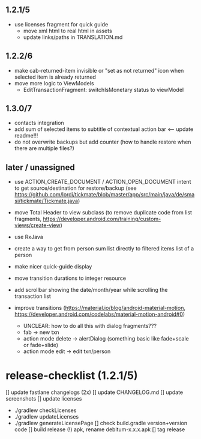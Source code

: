 ## 1.2.1/5
- use licenses fragment for quick guide
  - move xml html to real html in assets
  - update links/paths in TRANSLATION.md

## 1.2.2/6
- make cab-returned-item invisible or "set as not returned" icon when selected item is already returned
- move more logic to ViewModels
  - EditTransactionFragment: switchIsMonetary status to viewModel
  
## 1.3.0/7
- contacts integration
- add sum of selected items to subtitle of contextual action bar <-- update readme!!!
- do not overwrite backups but add counter (how to handle restore when there are multiple files?)

## later / unassigned
- use ACTION_CREATE_DOCUMENT / ACTION_OPEN_DOCUMENT intent to get source/destination for restore/backup (see https://github.com/lordi/tickmate/blob/master/app/src/main/java/de/smasi/tickmate/Tickmate.java)
- move Total Header to view subclass (to remove duplicate code from list fragments, https://developer.android.com/training/custom-views/create-view)
- use RxJava
- create a way to get from person sum list directly to filtered items list of a person
- make nicer quick-guide display
- move transition durations to integer resource
- add scrollbar showing the date/month/year while scrolling the transaction list

- improve transitions (https://material.io/blog/android-material-motion, https://developer.android.com/codelabs/material-motion-android#0)
  - UNCLEAR: how to do all this with dialog fragments???
  - fab -> new txn
  - action mode delete -> alertDialog (something basic like fade+scale or fade+slide)
  - action mode edit -> edit txn/person



# release-checklist (1.2.1/5)
[] update fastlane changelogs (2x)
[] update CHANGELOG.md
[] update screenshots
[] update licenses
  - ./gradlew checkLicenses
  - ./gradlew updateLicenses
  - ./gradlew generateLicensePage
[] check build.gradle version+version code
[] build release (!) apk, rename debitum-x.x.x.apk
[] tag release

